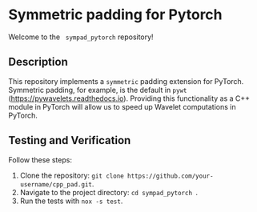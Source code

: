 # Symmetric padding for Pytorch

Welcome to the ` sympad_pytorch` repository!

## Description

This repository implements a `symmetric` padding extension for PyTorch. Symmetric padding, for example, is the default in `pywt` (https://pywavelets.readthedocs.io). Providing this functionality as a C++ module in PyTorch will allow us to speed up Wavelet computations in PyTorch.

## Testing and Verification

Follow these steps:

1. Clone the repository: `git clone https://github.com/your-username/cpp_pad.git`.
2. Navigate to the project directory: `cd sympad_pytorch `.
3. Run the tests with `nox -s test`.


